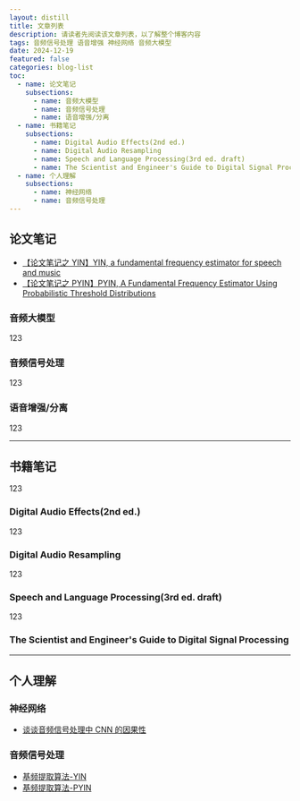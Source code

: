 ```yaml
---
layout: distill
title: 文章列表
description: 请读者先阅读该文章列表，以了解整个博客内容
tags: 音频信号处理 语音增强 神经网络 音频大模型
date: 2024-12-19
featured: false
categories: blog-list
toc:
  - name: 论文笔记
    subsections:
      - name: 音频大模型
      - name: 音频信号处理
      - name: 语音增强/分离
  - name: 书籍笔记
    subsections:
      - name: Digital Audio Effects(2nd ed.)
      - name: Digital Audio Resampling
      - name: Speech and Language Processing(3rd ed. draft)
      - name: The Scientist and Engineer's Guide to Digital Signal Processing
  - name: 个人理解
    subsections:
      - name: 神经网络
      - name: 音频信号处理
---
```


## 论文笔记
- [【论文笔记之 YIN】YIN, a fundamental frequency estimator for speech and music](https://xinleiren.github.io/blog/2024/paper-yin/)
- [【论文笔记之 PYIN】PYIN, A Fundamental Frequency Estimator Using Probabilistic Threshold Distributions](https://xinleiren.github.io/blog/2024/paper-pyin/)
### 音频大模型
123
### 音频信号处理
123
### 语音增强/分离
123

---

## 书籍笔记
123
### Digital Audio Effects(2nd ed.)
123
### Digital Audio Resampling
123
### Speech and Language Processing(3rd ed. draft)
123
### The Scientist and Engineer's Guide to Digital Signal Processing

---

## 个人理解
### 神经网络
- [谈谈音频信号处理中 CNN 的因果性](https://xinleiren.github.io/blog/2024/causal-cnn/)
### 音频信号处理
- [基频提取算法-YIN](https://xinleiren.github.io/blog/2024/yin/)
- [基频提取算法-PYIN](https://xinleiren.github.io/blog/2024/pyin/)